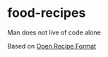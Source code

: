 # food-recipes
Man does not live of code alone

Based on [Open Recipe Format](https://github.com/techhat/openrecipeformat)
